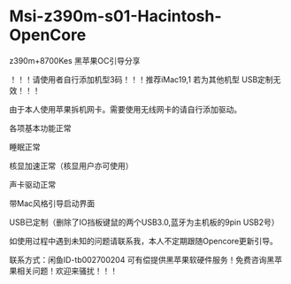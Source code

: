 # Msi-z390m-s01-Hacintosh-OpenCore
z390m+8700Kes 黑苹果OC引导分享

！！！请使用者自行添加机型3码！！！推荐iMac19,1  若为其他机型 USB定制无效！！！

由于本人使用苹果拆机网卡。需要使用无线网卡的请自行添加驱动。

各项基本功能正常

睡眠正常

核显加速正常（核显用户亦可使用）

声卡驱动正常

带Mac风格引导启动界面

USB已定制（删除了IO挡板键鼠的两个USB3.0,蓝牙为主机板的9pin USB2号）

如使用过程中遇到未知的问题请联系我，本人不定期跟随Opencore更新引导。

联系方式：闲鱼ID-tb002700204
可有偿提供黑苹果软硬件服务！免费咨询黑苹果相关问题！欢迎来骚扰！！！
